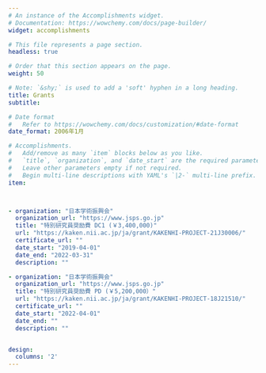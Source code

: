 ```yaml
---
# An instance of the Accomplishments widget.
# Documentation: https://wowchemy.com/docs/page-builder/
widget: accomplishments

# This file represents a page section.
headless: true

# Order that this section appears on the page.
weight: 50

# Note: `&shy;` is used to add a 'soft' hyphen in a long heading.
title: Grants
subtitle:

# Date format
#   Refer to https://wowchemy.com/docs/customization/#date-format
date_format: 2006年1月

# Accomplishments.
#   Add/remove as many `item` blocks below as you like.
#   `title`, `organization`, and `date_start` are the required parameters.
#   Leave other parameters empty if not required.
#   Begin multi-line descriptions with YAML's `|2-` multi-line prefix.
item:



- organization: "日本学術振興会"
  organization_url: "https://www.jsps.go.jp"
  title: "特別研究員奨励費 DC1 (￥3,400,000)"
  url: "https://kaken.nii.ac.jp/ja/grant/KAKENHI-PROJECT-21J30006/"
  certificate_url: ""
  date_start: "2019-04-01"
  date_end: "2022-03-31"
  description: ""

- organization: "日本学術振興会"
  organization_url: "https://www.jsps.go.jp"
  title: "特別研究員奨励費 PD (￥5,200,000）"
  url: "https://kaken.nii.ac.jp/ja/grant/KAKENHI-PROJECT-18J21510/"
  certificate_url: ""
  date_start: "2022-04-01"
  date_end: ""
  description: ""


design:
  columns: '2' 
---
```

